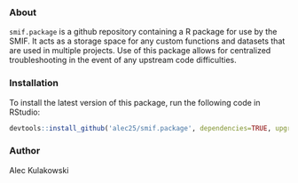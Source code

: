 ### About

`smif.package` is a github repository containing a R package for use by the SMIF. It acts as a storage space for any custom functions and datasets that are used in multiple projects. Use of this package allows for centralized troubleshooting in the event of any upstream code difficulties.

### Installation 
To install the latest version of this package, run the following code in RStudio:
```R
devtools::install_github('alec25/smif.package', dependencies=TRUE, upgrade_dependencies=TRUE)
```

### Author
Alec Kulakowski
